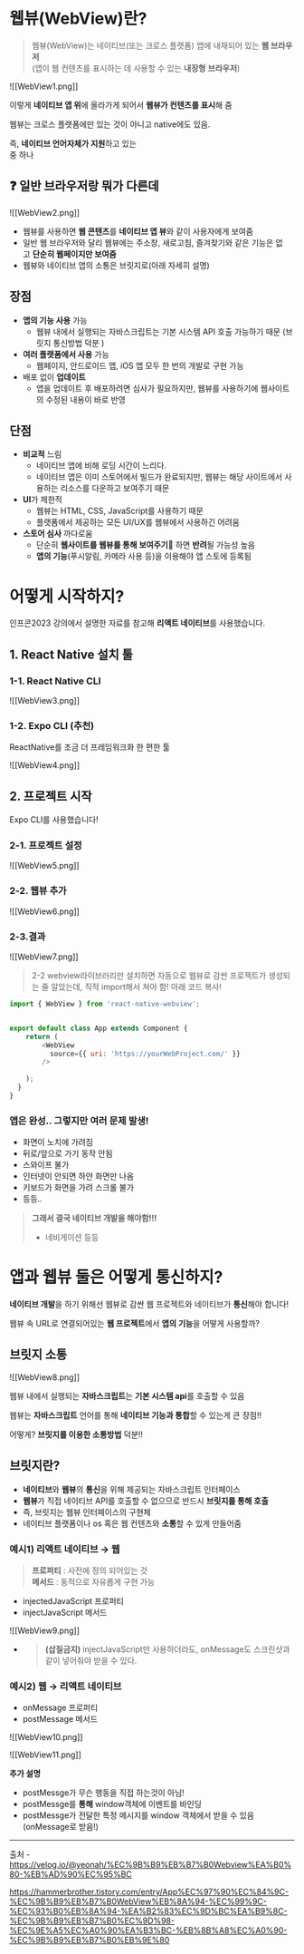 

# 웹뷰(WebView)란?

> 웹뷰(WebView)는 네이티브(또는 크로스 플랫폼) 앱에 내재되어 있는 **웹 브라우저**  
> (앱이 웹 컨텐츠를 표시하는 데 사용할 수 있는 **내장형** **브라우저**)




![[WebView1.png]]



이렇게 **네이티브 앱 위**에 올라가게 되어서 **웹뷰가 컨텐츠를 표시**해 줌

웹뷰는 크로스 플랫폼에만 있는 것이 아니고 native에도 있음.

즉, **네이티브 언어자체가 지원**하고 있는  
중 하나

## ❓ 일반 브라우저랑 뭐가 다른데


![[WebView2.png]]

- 웹뷰를 사용하면 **웹 콘텐츠**를 **네이티브 앱 뷰**와 같이 사용자에게 보여줌
- 일반 웹 브라우저와 달리 웹뷰에는 주소창, 새로고침, 즐겨찾기와 같은 기능은 없고 **단순히 웹페이지만 보여줌**
- 웹뷰와 네이티브 앱의 소통은 브릿지로(아래 자세히 설명)


## 장점

- **앱의 기능 사용** 가능
    - 웹뷰 내에서 실행되는 자바스크립트는 기본 시스템 API 호출 가능하기 때문 (브릿지 통신방법 덕분 )
- **여러 플랫폼에서 사용** 가능
    - 웹페이지, 안드로이드 앱, iOS 앱 모두 한 번의 개발로 구현 가능
- 배포 없이 **업데이트**
    - 앱을 업데이트 후 배포하려면 심사가 필요하지만, 웹뷰를 사용하기에 웹사이트의 수정된 내용이 바로 반영

## 단점

- **비교적** 느림
    - 네이티브 앱에 비해 로딩 시간이 느리다.
    - 네이티브 앱은 이미 스토어에서 빌드가 완료되지만, 웹뷰는 해당 사이트에서 사용하는 리소스를 다운하고 보여주기 때문
- **UI**가 제한적
    - 웹뷰는 HTML, CSS, JavaScript를 사용하기 때문
    - 플랫폼에서 제공하는 모든 UI/UX를 웹뷰에서 사용하긴 어려움
- **스토어 심사** 까다로움
    - 단순히 **웹사이트를 웹뷰를 통해 보여주기** 하면 **반려**될 가능성 높음
    - **앱의 기능**(푸시알림, 카메라 사용 등)을 이용해야 앱 스토에 등록됨

# 어떻게 시작하지?

인프콘2023 강의에서 설명한 자료를 참고해 **리액트 네이티브**를 사용했습니다.

## 1. React Native 설치 툴

### 1-1. React Native CLI


![[WebView3.png]]


### 1-2. Expo CLI (추천)

ReactNative를 조금 더 프레임워크화 한 편한 툴


![[WebView4.png]]



## 2. 프로젝트 시작

Expo CLI를 사용했습니다!

### 2-1. 프로젝트 설정

![[WebView5.png]]

### 2-2. 웹뷰 추가


![[WebView6.png]]

### 2-3.결과


![[WebView7.png]]


> 2-2 webview라이브러리만 설치하면 자동으로 웹뷰로 감싼 프로젝트가 생성되는 줄 알았는데, 직적 import해서 쳐야 함! 아래 코드 복사!

```javascript
import { WebView } from 'react-native-webview';


export default class App extends Component {
    return (
        <WebView
          source={{ uri: 'https://yourWebProject.com/' }}
        />
 
    );
  }
}
```

### 앱은 완성.. 그렇지만 여러 문제 발생!

- 화면이 노치에 가려짐
- 뒤로/앞으로 가기 동작 안됨
- 스와이프 불가
- 인터넷이 안되면 하얀 화면만 나옴
- 키보드가 화면을 가려 스크롤 불가
- 등등..

> **그래서 결국 네이티브 개발을 해야함!!!**
> 
> - 네비게이션 등등

# 앱과 웹뷰 둘은 어떻게 통신하지?

**네이티브 개발**을 하기 위해선 웹뷰로 감싼 웹 프로젝트와 네이티브가 **통신**해야 합니다!

웹뷰 속 URL로 연결되어있는 **웹 프로젝트**에서 **앱의 기능**을 어떻게 사용할까?

## 브릿지 소통



![[WebView8.png]]



웹뷰 내에서 실행되는 **자바스크립트**는 **기본 시스템 api**를 호출할 수 있음

웹뷰는 **자바스크립트** 언어를 통해 **네이티브 기능과 통합**할 수 있는게 큰 장점!!

어떻게? **브릿지를 이용한 소통방법** 덕분!!

## 브릿지란?

- **네이티브**와 **웹뷰**의 **통신**을 위해 제공되는 자바스크립트 인터페이스
- **웹뷰**가 직접 네이티브 API를 호출할 수 없으므로 반드시 **브릿지를 통해 호출**
- 즉, 브릿지는 웹뷰 인터페이스의 구현체
- 네이티브 플랫폼이나 os 혹은 웹 컨텐츠와 **소통**할 수 있게 만들어줌

### 예시1) 리액트 네이티브 → 웹

> **프로퍼티** : 사전에 정의 되어있는 것  
> **메서드** : 동적으로 자유롭게 구현 가능

- injectedJavaScript 프로퍼티
- injectJavaScript 메서드

![[WebView9.png]]


- > **(삽질금지)** injectJavaScript만 사용하더라도, onMessage도 스크린샷과 같이 넣어줘야 받을 수 있다.
    

### 예시2) 웹 → 리액트 네이티브

- onMessage 프로퍼티
- postMessage 메서드


![[WebView10.png]]


![[WebView11.png]]


**추가 설명**

- postMessge가 무슨 행동을 직접 하는것이 아님!
- postMessge를 **통해** window객체에 이벤트를 바인딩
- postMessge가 전달한 특정 메시지를 window 객체에서 받을 수 있음(onMessage로 받음!)


---
출처 - https://velog.io/@yeonah/%EC%9B%B9%EB%B7%B0Webview%EA%B0%80-%EB%AD%90%EC%95%BC


https://hammerbrother.tistory.com/entry/App%EC%97%90%EC%84%9C-%EC%9B%B9%EB%B7%B0WebView%EB%8A%94-%EC%99%9C-%EC%93%B0%EB%8A%94-%EA%B2%83%EC%9D%BC%EA%B9%8C-%EC%9B%B9%EB%B7%B0%EC%9D%98-%EC%9E%A5%EC%A0%90%EA%B3%BC-%EB%8B%A8%EC%A0%90-%EC%9B%B9%EB%B7%B0%EB%9E%80